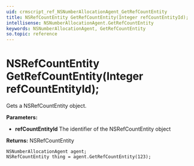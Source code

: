 ```yaml
---
uid: crmscript_ref_NSNumberAllocationAgent_GetRefCountEntity
title: NSRefCountEntity GetRefCountEntity(Integer refCountEntityId);
intellisense: NSNumberAllocationAgent.GetRefCountEntity
keywords: NSNumberAllocationAgent, GetRefCountEntity
so.topic: reference
---
```


# NSRefCountEntity GetRefCountEntity(Integer refCountEntityId);

Gets a NSRefCountEntity object.

**Parameters:**
 - **refCountEntityId** The identifier of the NSRefCountEntity object

**Returns:** NSRefCountEntity

```crmscript
NSNumberAllocationAgent agent;
NSRefCountEntity thing = agent.GetRefCountEntity(123);
```

